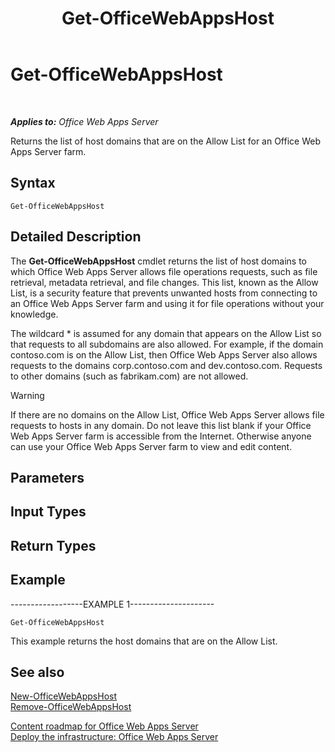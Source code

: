 ﻿---
title: Get-OfficeWebAppsHost
TOCTitle: Get-OfficeWebAppsHost
ms:assetid: a9b766a7-a15c-4bbf-9750-31719406d65f
ms:mtpsurl: https://technet.microsoft.com/en-us/library/JJ219446(v=office.15)
ms:contentKeyID: 48409071
ms.date: 07/25/2014
mtps_version: v=office.15
---

# Get-OfficeWebAppsHost

 

_**Applies to:** Office Web Apps Server_


Returns the list of host domains that are on the Allow List for an Office Web Apps Server farm.

## Syntax

    Get-OfficeWebAppsHost

## Detailed Description

The **Get-OfficeWebAppsHost** cmdlet returns the list of host domains to which Office Web Apps Server allows file operations requests, such as file retrieval, metadata retrieval, and file changes. This list, known as the Allow List, is a security feature that prevents unwanted hosts from connecting to an Office Web Apps Server farm and using it for file operations without your knowledge.

The wildcard \* is assumed for any domain that appears on the Allow List so that requests to all subdomains are also allowed. For example, if the domain contoso.com is on the Allow List, then Office Web Apps Server also allows requests to the domains corp.contoso.com and dev.contoso.com. Requests to other domains (such as fabrikam.com) are not allowed.


> [!WARNING]
> If there are no domains on the Allow List, Office Web Apps Server allows file requests to hosts in any domain. Do not leave this list blank if your Office Web Apps Server farm is accessible from the Internet. Otherwise anyone can use your Office Web Apps Server farm to view and edit content.



## Parameters

## Input Types

## Return Types

## Example

\------------------EXAMPLE 1---------------------

    Get-OfficeWebAppsHost

This example returns the host domains that are on the Allow List.

## See also


[New-OfficeWebAppsHost](new-officewebappshost.md)  
[Remove-OfficeWebAppsHost](remove-officewebappshost.md)  


[Content roadmap for Office Web Apps Server](content-roadmap-for-office-web-apps-server.md)  
[Deploy the infrastructure: Office Web Apps Server](deploy-the-infrastructure-office-web-apps-server.md)  
  

[](deploy-the-infrastructure-office-web-apps-server.md)


